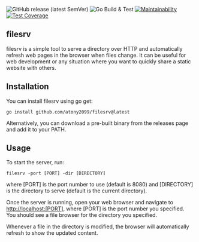 ![GitHub release (latest SemVer)](https://img.shields.io/github/v/release/atony2099/filesrv?display_name=tag&sort=semver) ![Go Build & Test](https://github.com/atony2099/filesrv/workflows/Go%20Build%20&%20Test/badge.svg) [![Maintainability](https://api.codeclimate.com/v1/badges/6c94935600430be08a5a/maintainability)](https://codeclimate.com/github/atony2099/filesrv/maintainability) [![Test Coverage](https://api.codeclimate.com/v1/badges/6c94935600430be08a5a/test_coverage)](https://codeclimate.com/github/atony2099/filesrv/test_coverage)

## filesrv

filesrv is a simple tool to serve a directory over HTTP and automatically refresh web pages in the browser when files change. It can be useful for web development or any situation where you want to quickly share a static website with others.

## Installation

You can install filesrv using go get:

```console
go install github.com/atony2099/filesrv@latest
```

Alternatively, you can download a pre-built binary from the releases page and add it to your PATH.

## Usage

To start the server, run:

```console
filesrv -port [PORT] -dir [DIRECTORY]
```

where [PORT] is the port number to use (default is 8080) and [DIRECTORY] is the directory to serve (default is the current directory).

Once the server is running, open your web browser and navigate to <http://localhost:[PORT>], where [PORT] is the port number you specified. You should see a file browser for the directory you specified.

Whenever a file in the directory is modified, the browser will automatically refresh to show the updated content.
